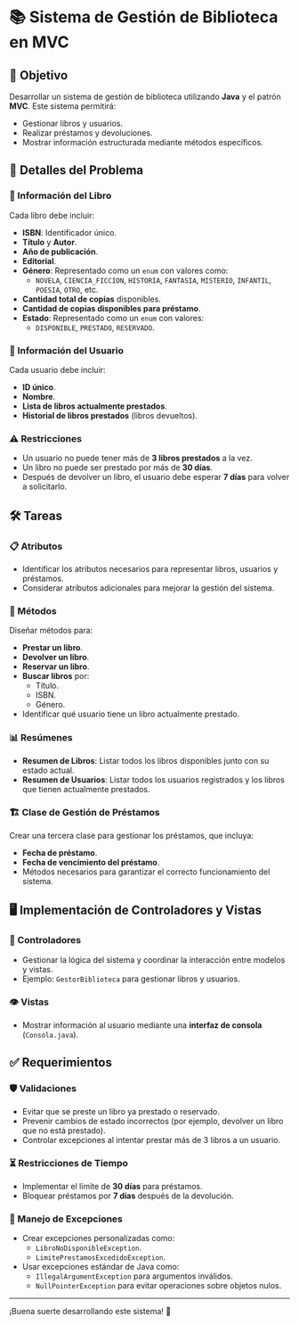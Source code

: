 # 📚 Sistema de Gestión de Biblioteca en MVC

## 🎯 Objetivo
Desarrollar un sistema de gestión de biblioteca utilizando **Java** y el patrón **MVC**. Este sistema permitirá:
- Gestionar libros y usuarios.
- Realizar préstamos y devoluciones.
- Mostrar información estructurada mediante métodos específicos.

## 📝 Detalles del Problema

### 📖 Información del Libro
Cada libro debe incluir:
- **ISBN**: Identificador único.
- **Título** y **Autor**.
- **Año de publicación**.
- **Editorial**.
- **Género**: Representado como un `enum` con valores como:
  - `NOVELA`, `CIENCIA_FICCION`, `HISTORIA`, `FANTASIA`, `MISTERIO`, `INFANTIL`, `POESIA`, `OTRO`, etc.
- **Cantidad total de copias** disponibles.
- **Cantidad de copias disponibles para préstamo**.
- **Estado**: Representado como un `enum` con valores:
  - `DISPONIBLE`, `PRESTADO`, `RESERVADO`.

### 👤 Información del Usuario
Cada usuario debe incluir:
- **ID único**.
- **Nombre**.
- **Lista de libros actualmente prestados**.
- **Historial de libros prestados** (libros devueltos).

### ⚠️ Restricciones
- Un usuario no puede tener más de **3 libros prestados** a la vez.
- Un libro no puede ser prestado por más de **30 días**.
- Después de devolver un libro, el usuario debe esperar **7 días** para volver a solicitarlo.

## 🛠️ Tareas

### 📋 Atributos
- Identificar los atributos necesarios para representar libros, usuarios y préstamos.
- Considerar atributos adicionales para mejorar la gestión del sistema.

### 🔄 Métodos
Diseñar métodos para:
- **Prestar un libro**.
- **Devolver un libro**.
- **Reservar un libro**.
- **Buscar libros** por:
  - Título.
  - ISBN.
  - Género.
- Identificar qué usuario tiene un libro actualmente prestado.

### 📊 Resúmenes
- **Resumen de Libros**: Listar todos los libros disponibles junto con su estado actual.
- **Resumen de Usuarios**: Listar todos los usuarios registrados y los libros que tienen actualmente prestados.

### 🏗️ Clase de Gestión de Préstamos
Crear una tercera clase para gestionar los préstamos, que incluya:
- **Fecha de préstamo**.
- **Fecha de vencimiento del préstamo**.
- Métodos necesarios para garantizar el correcto funcionamiento del sistema.

## 🖥️ Implementación de Controladores y Vistas

### 🔧 Controladores
- Gestionar la lógica del sistema y coordinar la interacción entre modelos y vistas.
- Ejemplo: `GestorBiblioteca` para gestionar libros y usuarios.

### 👁️ Vistas
- Mostrar información al usuario mediante una **interfaz de consola** (`Consola.java`).

## ✅ Requerimientos

### 🛡️ Validaciones
- Evitar que se preste un libro ya prestado o reservado.
- Prevenir cambios de estado incorrectos (por ejemplo, devolver un libro que no está prestado).
- Controlar excepciones al intentar prestar más de 3 libros a un usuario.

### ⏳ Restricciones de Tiempo
- Implementar el límite de **30 días** para préstamos.
- Bloquear préstamos por **7 días** después de la devolución.

### 🚨 Manejo de Excepciones
- Crear excepciones personalizadas como:
  - `LibroNoDisponibleException`.
  - `LimitePrestamosExcedidoException`.
- Usar excepciones estándar de Java como:
  - `IllegalArgumentException` para argumentos inválidos.
  - `NullPointerException` para evitar operaciones sobre objetos nulos.

---

¡Buena suerte desarrollando este sistema! 🚀
